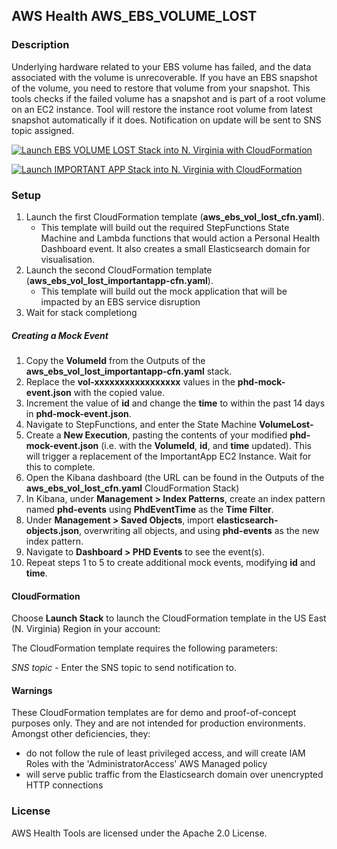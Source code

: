## AWS Health AWS_EBS_VOLUME_LOST

### Description
Underlying hardware related to your EBS volume has failed, and the data associated with the volume is unrecoverable.
If you have an EBS snapshot of the volume, you need to restore that volume from your snapshot. 
This tools checks if the failed volume has a snapshot and is part of a root volume on an EC2 instance.
Tool will restore the instance root volume from latest snapshot automatically if it does.
Notification on update will be sent to SNS topic assigned.

[![Launch EBS VOLUME LOST Stack into N. Virginia with CloudFormation](http://docs.aws.amazon.com/AWSCloudFormation/latest/UserGuide/images/cloudformation-launch-stack-button.png)](https://console.aws.amazon.com/cloudformation/home?region=us-east-1#/stacks/new?stackName=AWSEBSVolLost&templateURL=https://s3.amazonaws.com/aws-health-tools-assets/cloudformation-templates/aws_ebs_vol_lost_cfn.yaml)

[![Launch IMPORTANT APP Stack into N. Virginia with CloudFormation](http://docs.aws.amazon.com/AWSCloudFormation/latest/UserGuide/images/cloudformation-launch-stack-button.png)](https://console.aws.amazon.com/cloudformation/home?region=us-east-1#/stacks/new?stackName=AWSEBSVolLost&templateURL=https://s3.amazonaws.com/aws-health-tools-assets/cloudformation-templates/aws_ebs_vol_lost_importantapp-cfn.yaml)

### Setup
1.  Launch the first CloudFormation template (**aws_ebs_vol_lost_cfn.yaml**).
    * This template will build out the required StepFunctions State Machine and Lambda functions that would action a Personal Health Dashboard event.  It also creates a small Elasticsearch domain for visualisation.
1.  Launch the second CloudFormation template (**aws_ebs_vol_lost_importantapp-cfn.yaml**).
    * This template will build out the mock application that will be impacted by an EBS service disruption
1. Wait for stack completiong

##### Creating a Mock Event

1.  Copy the **VolumeId** from the Outputs of the **aws_ebs_vol_lost_importantapp-cfn.yaml** stack.
1.  Replace the **vol-xxxxxxxxxxxxxxxxx** values in the **phd-mock-event.json** with the copied value.
1.  Increment the value of **id** and change the **time** to within the past 14 days in **phd-mock-event.json**.
1.  Navigate to StepFunctions, and enter the State Machine **VolumeLost-**
1.  Create a **New Execution**, pasting the contents of your modified **phd-mock-event.json** (i.e. with the **VolumeId**, **id**, and **time** updated).  This will trigger a replacement of the ImportantApp EC2 Instance.  Wait for this to complete.
1.  Open the Kibana dashboard (the URL can be found in the Outputs of the **aws_ebs_vol_lost_cfn.yaml** CloudFormation Stack)
1. In Kibana, under **Management > Index Patterns**, create an index pattern named **phd-events** using **PhdEventTime** as the **Time Filter**.
1. Under **Management > Saved Objects**, import **elasticsearch-objects.json**, overwriting all objects, and using **phd-events** as the new index pattern.
1. Navigate to **Dashboard > PHD Events** to see the event(s).
1. Repeat steps 1 to 5 to create additional mock events, modifying **id** and **time**.

#### CloudFormation
Choose **Launch Stack** to launch the CloudFormation template in the US East (N. Virginia) Region in your account:

The CloudFormation template requires the following parameters:

*SNS topic* - Enter the SNS topic to send notification to.

#### Warnings

These CloudFormation templates are for demo and proof-of-concept purposes only.  They and are not intended for production environments.  Amongst other deficiencies, they:
* do not follow the rule of least privileged access, and will create IAM Roles with the 'AdministratorAccess' AWS Managed policy
* will serve public traffic from the Elasticsearch domain over unencrypted HTTP connections

### License
AWS Health Tools are licensed under the Apache 2.0 License.
